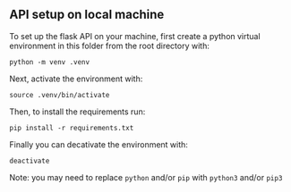 ## API setup on local machine

To set up the flask API on your machine, first create a python virtual environment in this folder from the root directory with:

`python -m venv .venv`

Next, activate the environment with:

`source .venv/bin/activate`

Then, to install the requirements run:

`pip install -r requirements.txt`

Finally you can decativate the environment with:

`deactivate`

Note: you may need to replace `python` and/or `pip` with `python3` and/or `pip3`